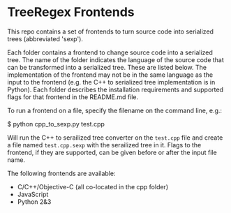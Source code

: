 # TreeRegex Frontends

This repo contains a set of frontends to turn source code into serialized trees (abbreviated 'sexp').

Each folder contains a frontend to change source code into a serialized tree.  The name of the folder indicates the language of the source code that can be transformed into a serialized tree.  These are listed below.  The implementation of the frontend may not be in the same language as the input to the frontend (e.g. the C++ to serialized tree implementation is in Python).  Each folder describes the installation requirements and supported flags for that frontend in the README.md file.

To run a frontend on a file, specify the filename on the command line, e.g.:

  $ python cpp_to_sexp.py test.cpp
 
 Will run the C++ to serailized tree converter on the `test.cpp` file and create a file named `test.cpp.sexp` with the serailized tree in it.  Flags to the frontend, if they are supported, can be given before or after the input file name.

The following frontends are available:
* C/C++/Objective-C (all co-located in the cpp folder)
* JavaScript
* Python 2&3

